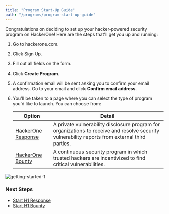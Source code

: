 ```yaml
---
title: "Program Start-Up Guide"
path: "/programs/program-start-up-guide"
---
```


Congratulations on deciding to set up your hacker-powered security program on HackerOne! Here are the steps that'll get you up and running:

1. Go to hackerone.com.
2. Click Sign Up.
3. Fill out all fields on the form.
4. Click **Create Program**. 
5. A confirmation email will be sent asking you to confirm your email address. Go to your email and click **Confirm email address**. 
6. You'll be taken to a page where you can select the type of program you'd like to launch. You can choose from:
   
   Option | Detail
   ------ | -------
   [HackerOne Response]("/programs/start-h1-response") | A private vulnerability disclosure program for organizations to receive and resolve security vulnerability reports from external third parties. 
   [HackerOne Bounty]("/programs/start-h1-bounty") | A continuous security program in which trusted hackers are incentivized to find critical vulnerabilities. 

![getting-started-1](https://github.com/Hacker0x01/docs.hackerone.com/blob/master/docs/programs/images/getting-started-1.png?raw=true)

### Next Steps
* [Start H1 Response]("/programs/start-h1-response")
* [Start H1 Bounty]("/programs/start-h1-bounty")
